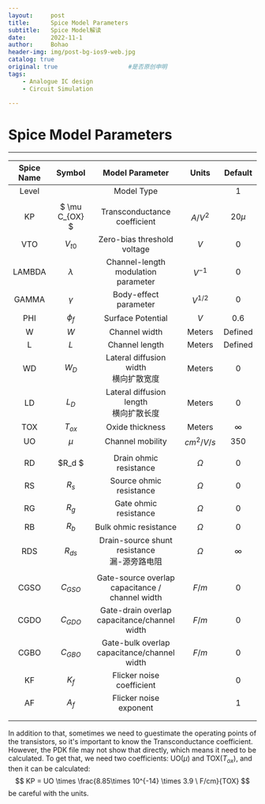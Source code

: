 ```yaml
---
layout:     post
title:      Spice Model Parameters
subtitle:   Spice Model解读
date:       2022-11-1
author:     Bohao
header-img: img/post-bg-ios9-web.jpg
catalog: true
original: true                    #是否原创申明
tags:
    - Analogue IC design
    - Circuit Simulation

---
```




# Spice Model Parameters

---

| Spice Name |    Symbol    |                    Model Parameter                    |   Units   | Default  |
| :--------: | :----------: | :---------------------------------------------------: | :-------: | :------: |
|   Level    |              |                      Model Type                       |           |    1     |
|            |              |                                                       |           |          |
|     KP     | $ \mu C_{OX} $ |             Transconductance coefficient              |  $A/V^2$  | 20$\mu$  |
|    VTO     |   $V_{t0}$   |              Zero-bias threshold voltage              |    $V$    |    0     |
|   LAMBDA   |  $\lambda$   |       Channel-length modulation <br />parameter       | $V^{-1}$  |    0     |
|   GAMMA    |   $\gamma$   |                 Body-effect parameter                 | $V^{1/2}$ |    0     |
|    PHI     |   $\phi_f$   |                   Surface Potential                   |    $V$    |   0.6    |
|     W      |     $W$      |                     Channel width                     |  Meters   | Defined  |
|     L      |     $L$      |                    Channel length                     |  Meters   | Defined  |
|     WD     |    $W_D$     |       Lateral diffusion width<br />横向扩散宽度       |  Meters   |    0     |
|     LD     |    $L_D$     |      Lateral diffusion length<br />横向扩散长度       |  Meters   |    0     |
|    TOX     |   $T_{ox}$   |                    Oxide thickness                    |  Meters   | $\infty$ |
|     UO     |   $\mu$      |                   Channel mobility                  | $cm^2/V/s$  |  350     |
|               |   |    |   |   |
|     RD     |    $R_d $    |                Drain ohmic resistance                 | $\Omega$  |    0     |
|     RS     |    $R_s$     |                Source ohmic resistance                | $\Omega$  |    0     |
|     RG     |    $R_g$     |                 Gate ohmic resistance                 | $\Omega$  |    0     |
|     RB     |    $R_b$     |                 Bulk ohmic resistance                 | $\Omega$  |    0     |
|    RDS     |   $R_{ds}$   |   Drain-source shunt resistance<br />漏-源旁路电阻    | $\Omega$  | $\infty$ |
|            |              |                                                       |           |          |
|    CGSO    |  $C_{GSO}$   | Gate-source overlap <br />capacitance / channel width |   $F/m$   |    0     |
|    CGDO    |  $C_{GDO}$   |  Gate-drain overlap <br />capacitance/channel width   |   $F/m$   |    0     |
|    CGBO    |  $C_{GBO}$   |   Gate-bulk overlap <br />capacitance/channel width   |   $F/m$   |    0     |
|     KF     |    $K_f$     |               Flicker noise coefficient               |           |    0     |
|     AF     |    $A_f$     |                Flicker noise exponent                 |           |    1     |
|            |              |                                                       |           |          |
|            |              |                                                       |           |          |

In addition to that, sometimes we need to guestimate the operating points of the transistors, so it's important to know the Transconductance coefficient. However, the PDK file may not show that directly, which means it need to be calculated. To get that, we need two coefficients: UO($\mu$) and TOX($T_{ox}$), and then it can be calculated:
$$
KP = UO \times \frac{8.85\times 10^{-14} \times 3.9 \ F/cm}{TOX}
$$
be careful with the units.



